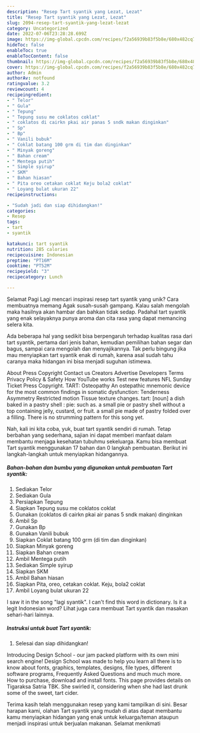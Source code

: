 ```yaml
---
description: "Resep Tart syantik yang Lezat, Lezat"
title: "Resep Tart syantik yang Lezat, Lezat"
slug: 2094-resep-tart-syantik-yang-lezat-lezat
category: Uncategorized
date: 2022-07-06T23:28:28.699Z
image: https://img-global.cpcdn.com/recipes/f2a56939b83f5b8e/680x482cq70/tart-syantik-foto-resep-utama.jpg
hideToc: false
enableToc: true
enableTocContent: false
thumbnail: https://img-global.cpcdn.com/recipes/f2a56939b83f5b8e/680x482cq70/tart-syantik-foto-resep-utama.jpg
cover: https://img-global.cpcdn.com/recipes/f2a56939b83f5b8e/680x482cq70/tart-syantik-foto-resep-utama.jpg
author: Admin
authorAv: notfound
ratingvalue: 3.2
reviewcount: 4
recipeingredient:
- " Telor"
- " Gula"
- " Tepung"
- " Tepung susu me coklatos coklat"
- " coklatos di cairkn pkai air panas 5 sndk makan dinginkan"
- " Sp"
- " Bp"
- " Vanili bubuk"
- " Coklat batang 100 grm di tim dan dinginkan"
- " Minyak goreng"
- " Bahan cream"
- " Mentega putih"
- " Simple syirup"
- " SKM"
- " Bahan hiasan"
- " Pita oreo cetakan coklat Keju bola2 coklat"
- " Loyang bulat ukuran 22"
recipeinstructions:

- "Sudah jadi dan siap dihidangkan!"
categories:
- Resep
tags:
- tart
- syantik

katakunci: tart syantik 
nutrition: 285 calories
recipecuisine: Indonesian
preptime: "PT16M"
cooktime: "PT52M"
recipeyield: "3"
recipecategory: Lunch

---
```



Selamat Pagi Lagi mencari inspirasi resep tart syantik yang unik? Cara membuatnya memang Agak susah-susah gampang. Kalau salah mengolah maka hasilnya akan hambar dan bahkan tidak sedap. Padahal tart syantik yang enak selayaknya punya aroma dan cita rasa yang dapat memancing selera kita.


Ada beberapa hal yang sedikit bisa berpengaruh terhadap kualitas rasa dari tart syantik, pertama dari jenis bahan, kemudian pemilihan bahan segar dan bagus, sampai cara mengolah dan menyajikannya. Tak perlu bingung jika mau menyiapkan tart syantik enak di rumah, karena asal sudah tahu caranya maka hidangan ini bisa menjadi suguhan istimewa.

About Press Copyright Contact us Creators Advertise Developers Terms Privacy Policy &amp; Safety How YouTube works Test new features NFL Sunday Ticket Press Copyright. TART: Osteopathy An ostepathic mnemonic device for the most common findings in somatic dysfunction: Tenderness Asymmetry Restricted motion Tissue texture changes. tart: [noun] a dish baked in a pastry shell : pie: such as. a small pie or pastry shell without a top containing jelly, custard, or fruit. a small pie made of pastry folded over a filling. There is no strumming pattern for this song yet.


Nah, kali ini kita coba, yuk, buat tart syantik sendiri di rumah. Tetap berbahan yang sederhana, sajian ini dapat memberi manfaat dalam membantu menjaga kesehatan tubuhmu sekeluarga. Kamu bisa membuat Tart syantik menggunakan 17 bahan dan 0 langkah pembuatan. Berikut ini langkah-langkah untuk menyiapkan hidangannya.

<!--inarticleads1-->

##### Bahan-bahan dan bumbu yang digunakan untuk pembuatan Tart syantik:

1. Sediakan  Telor
1. Sediakan  Gula
1. Persiapkan  Tepung
1. Siapkan  Tepung susu me coklatos coklat
1. Gunakan  (coklatos di cairkn pkai air panas 5 sndk makan) dinginkan
1. Ambil  Sp
1. Gunakan  Bp
1. Gunakan  Vanili bubuk
1. Siapkan  Coklat batang 100 grm (di tim dan dinginkan)
1. Siapkan  Minyak goreng
1. Siapkan  Bahan cream
1. Ambil  Mentega putih
1. Sediakan  Simple syirup
1. Siapkan  SKM
1. Ambil  Bahan hiasan
1. Siapkan  Pita, oreo, cetakan coklat. Keju, bola2 coklat
1. Ambil  Loyang bulat ukuran 22


I saw it in the song &#34;lagi syantik&#34;. I can&#39;t find this word in dictionary. Is it a legit Indonesian word? Lihat juga cara membuat Tart syantik dan masakan sehari-hari lainnya. 

<!--inarticleads2-->

##### Instruksi untuk buat Tart syantik:


1. Selesai dan siap dihidangkan!

Introducing Design School - our jam packed platform with its own mini search engine! Design School was made to help you learn all there is to know about fonts, graphics, templates, designs, file types, different software programs, Frequently Asked Questions and much much more. How to purchase, download and install fonts. This page provides details on Tigaraksa Satria TBK. She swirled it, considering when she had last drunk some of the sweet, tart cider. 

Terima kasih telah menggunakan resep yang kami tampilkan di sini. Besar harapan kami, olahan Tart syantik yang mudah di atas dapat membantu kamu menyiapkan hidangan yang enak untuk keluarga/teman ataupun menjadi inspirasi untuk berjualan makanan. Selamat menikmati
